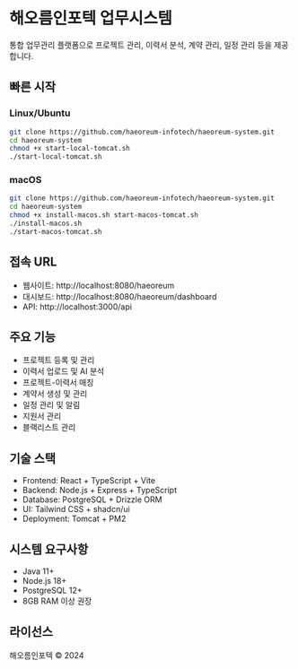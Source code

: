 # 해오름인포텍 업무시스템

통합 업무관리 플랫폼으로 프로젝트 관리, 이력서 분석, 계약 관리, 일정 관리 등을 제공합니다.

## 빠른 시작

### Linux/Ubuntu
```bash
git clone https://github.com/haeoreum-infotech/haeoreum-system.git
cd haeoreum-system
chmod +x start-local-tomcat.sh
./start-local-tomcat.sh
```

### macOS
```bash
git clone https://github.com/haeoreum-infotech/haeoreum-system.git
cd haeoreum-system
chmod +x install-macos.sh start-macos-tomcat.sh
./install-macos.sh
./start-macos-tomcat.sh
```

## 접속 URL

- 웹사이트: http://localhost:8080/haeoreum
- 대시보드: http://localhost:8080/haeoreum/dashboard
- API: http://localhost:3000/api

## 주요 기능

- 프로젝트 등록 및 관리
- 이력서 업로드 및 AI 분석
- 프로젝트-이력서 매칭
- 계약서 생성 및 관리
- 일정 관리 및 알림
- 지원서 관리
- 블랙리스트 관리

## 기술 스택

- Frontend: React + TypeScript + Vite
- Backend: Node.js + Express + TypeScript
- Database: PostgreSQL + Drizzle ORM
- UI: Tailwind CSS + shadcn/ui
- Deployment: Tomcat + PM2

## 시스템 요구사항

- Java 11+
- Node.js 18+
- PostgreSQL 12+
- 8GB RAM 이상 권장

## 라이선스

해오름인포텍 © 2024
